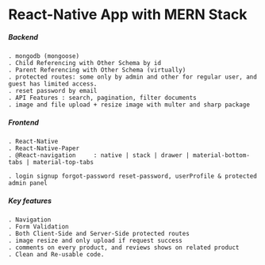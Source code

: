 # React-Native App with MERN Stack


##### Backend
	. mongodb (mongoose)
	. Child Referencing with Other Schema by id
	. Parent Referencing with Other Schema (virtually)
	. protected routes: some only by admin and other for regular user, and guest has limited access.
	. reset password by email
	. API Features : search, pagination, filter documents
	. image and file upload + resize image with multer and sharp package


##### Frontend
	. React-Native
	. React-Native-Paper
	. @React-navigation 	: native | stack | drawer | material-bottom-tabs | material-top-tabs

	. login signup forgot-password reset-password, userProfile & protected admin panel


##### Key features
	. Navigation
	. Form Validation
	. Both Client-Side and Server-Side protected routes
	. image resize and only upload if request success
	. comments on every product, and reviews shows on related product
	. Clean and Re-usable code.
